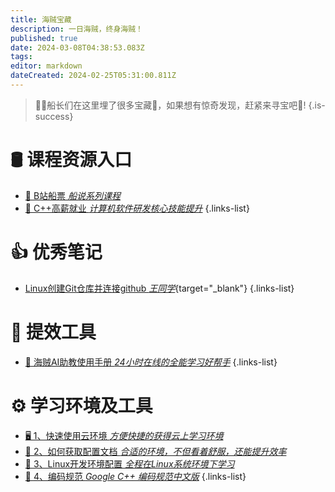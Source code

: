 ```yaml
---
title: 海贼宝藏
description: 一日海贼，终身海贼！
published: true
date: 2024-03-08T04:38:53.083Z
tags: 
editor: markdown
dateCreated: 2024-02-25T05:31:00.811Z
---
```


> 👨‍🏫船长们在这里埋了很多宝藏💠，如果想有惊奇发现，赶紧来寻宝吧🤑!
{.is-success}

# 🛢 课程资源入口

- [📡 B站船票 *船说系列课程*](/courses_resource/bili_courses.md)
- [🧙 C++高薪就业 *计算机软件研发核心技能提升*](/courses_resource/cpp_high_salary/home.md)
{.links-list}

# 👍 优秀笔记
- [Linux创建Git仓库并连接github *王同学*](https://blog.csdn.net/qq_53652592/article/details/136395379?spm=1001.2014.3001.5501){target="_blank"}
{.links-list}

# 🧰 提效工具
- [🤖 海贼AI助教使用手册 *24小时在线的全能学习好帮手*](/courses_resource/dingding_ai_assistant)
{.links-list}

# ⚙ 学习环境及工具
- [🖥 1、快速使用云环境 *方便快捷的获得云上学习环境*](/courses_resource/cloud_usage/快速使用云环境.md)
- [🚅 2、如何获取配置文档 *合适的环境，不但看着舒服，还能提升效率*](/courses_resource/cloud_usage/如何获取配置文档.md)
- [🦭 3、Linux开发环境配置 *全程在Linux系统环境下学习*](/courses_resource/cloud_usage/Linux开发环境配置.md)
- [📖 4、编码规范 *Google C++ 编码规范中文版*](/courses_resource/reference_doc/Google_Cpp_Code_Style_CN.pdf)
{.links-list}


